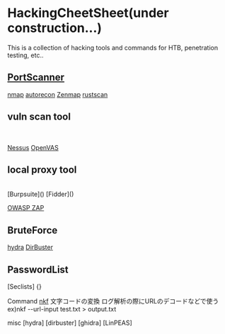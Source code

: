 # HackingCheetSheet(under construction...)
This is a collection of hacking tools and commands for HTB, penetration testing, etc..

## [PortScanner](https://github.com/ashley4234/HackingCheetSheet/tree/main/Port%20Scanner)

[nmap](https://github.com/ashley4234/HackingCheetSheet/blob/main/Port%20Scanner/nmap.md)
[autorecon]()
[Zenmap]()
[rustscan]()

## vuln scan tool</h2><br>
[Nessus]()
[OpenVAS]()

<h2>local proxy tool</h2><br>
[Burpsuite]()
[Fidder]()

[OWASP ZAP]()
[]()
[]()
[]()
[]()

## BruteForce
[hydra]()
[DirBuster]()


## PasswordList
[Seclists]
{}

Command
[nkf]()
  文字コードの変換
  ログ解析の際にURLのデコードなどで使う
  ex)nkf --url-input test.txt > output.txt
  
 misc
 [hydra]
 [dirbuster]
 [ghidra]
 [LinPEAS]
